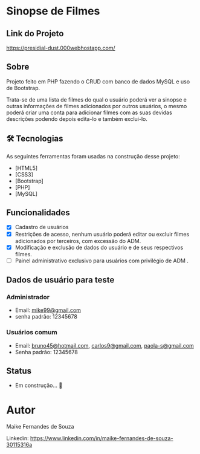 # Sinopse de Filmes

## Link do Projeto
https://presidial-dust.000webhostapp.com/

## Sobre
Projeto feito em PHP fazendo o CRUD com banco de dados MySQL e uso de Bootstrap. 

Trata-se de uma lista de filmes do qual o usuário poderá ver a sinopse e outras informações de filmes adicionados por outros usuários, o mesmo poderá criar uma conta para adicionar filmes com as suas devidas descrições podendo depois edita-lo e também exclui-lo.

## 🛠 Tecnologias

As seguintes ferramentas foram usadas na construção desse projeto:

- [HTML5]
- [CSS3]
- [Bootstrap]
- [PHP]
- [MySQL]

## Funcionalidades
- [x] Cadastro de usuários
- [x] Restrições de acesso, nenhum usuário poderá editar ou excluir filmes adicionados por terceiros, com excessão do ADM.
- [x] Modificação e exclusão de dados do usuário e de seus respectivos filmes.
- [ ] Painel administrativo exclusivo para usuários com privilégio de ADM .

## Dados de usuário para teste
### Administrador
- Email: mike99@gmail.com
- senha padrão: 12345678

### Usuários comum
- Email: bruno45@hotmail.com, carlos9@gmail.com, paola-s@gmail.com
- Senha padrão: 12345678

## Status
- Em construção... 🚧

# Autor
Maike Fernandes de Souza

Linkedin: https://www.linkedin.com/in/maike-fernandes-de-souza-30115316a
